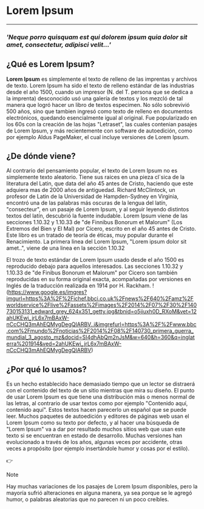  # **Lorem Ipsum**
 ---
### _'Neque porro quisquam est qui dolorem ipsum quia dolor sit amet, consectetur, adipisci velit...'_

## ¿Qué es Lorem Ipsum?
**Lorem Ipsum** es simplemente el texto de relleno de las imprentas y archivos de texto. Lorem Ipsum ha sido el texto de relleno estándar de las industrias desde el año 1500, cuando un impresor (N. del T. persona que se dedica a la imprenta) desconocido usó una galería de textos y los mezcló de tal manera que logró hacer un libro de textos especimen. No sólo sobrevivió 500 años, sino que tambien ingresó como texto de relleno en documentos electrónicos, quedando esencialmente igual al original. Fue popularizado en los 60s con la creación de las hojas "Letraset", las cuales contenian pasajes de Lorem Ipsum, y más recientemente con software de autoedición, como por ejemplo Aldus PageMaker, el cual incluye versiones de Lorem Ipsum.

## ¿De dónde viene?
Al contrario del pensamiento popular, el texto de Lorem Ipsum no es simplemente texto aleatorio. Tiene sus raices en una pieza cl´sica de la literatura del Latin, que data del año 45 antes de Cristo, haciendo que este adquiera mas de 2000 años de antiguedad. Richard McClintock, un profesor de Latin de la Universidad de Hampden-Sydney en Virginia, encontró una de las palabras más oscuras de la lengua del latín, "consecteur", en un pasaje de Lorem Ipsum, y al seguir leyendo distintos textos del latín, descubrió la fuente indudable. Lorem Ipsum viene de las secciones 1.10.32 y 1.10.33 de "de Finnibus Bonorum et Malorum" (Los Extremos del Bien y El Mal) por Cicero, escrito en el año 45 antes de Cristo. Este libro es un tratado de teoría de éticas, muy popular durante el Renacimiento. La primera linea del Lorem Ipsum, "Lorem ipsum dolor sit amet..", viene de una linea en la sección 1.10.32

El trozo de texto estándar de Lorem Ipsum usado desde el año 1500 es reproducido debajo para aquellos interesados. Las secciones 1.10.32 y 1.10.33 de "de Finibus Bonorum et Malorum" por Cicero son también reproducidas en su forma original exacta, acompañadas por versiones en Inglés de la traducción realizada en 1914 por H. Rackham.
 !(https://www.google.es/imgres?imgurl=https%3A%2F%2Fichef.bbci.co.uk%2Fnews%2F640%2Famz%2Fworldservice%2Flive%2Fassets%2Fimages%2F2014%2F07%2F30%2F140730153131_edward_grey_624x351_getty.jpg&tbnid=o5jiuxh0D_RXoM&vet=12ahUKEwi_jrL6x7mBAxW-nCcCHQ3mAhEQMygDegQIARBV..i&imgrefurl=https%3A%2F%2Fwww.bbc.com%2Fmundo%2Fnoticias%2F2014%2F08%2F140730_primera_guerra_mundial_3_agosto_mz&docid=SI4dhAbQm2nJsM&w=640&h=360&q=inglaterra%201914&ved=2ahUKEwi_jrL6x7mBAxW-nCcCHQ3mAhEQMygDegQIARBV)
## ¿Por qué lo usamos?
Es un hecho establecido hace demasiado tiempo que un lector se distraerá con el contenido del texto de un sitio mientras que mira su diseño. El punto de usar Lorem Ipsum es que tiene una distribución más o menos normal de las letras, al contrario de usar textos como por ejemplo "Contenido aquí, contenido aquí". Estos textos hacen parecerlo un español que se puede leer. Muchos paquetes de autoedición y editores de páginas web usan el Lorem Ipsum como su texto por defecto, y al hacer una búsqueda de "Lorem Ipsum" va a dar por resultado muchos sitios web que usan este texto si se encuentran en estado de desarrollo. Muchas versiones han evolucionado a través de los años, algunas veces por accidente, otras veces a propósito (por ejemplo insertándole humor y cosas por el estilo).

:point_right:	

> [!NOTE]
> Hay muchas variaciones de los pasajes de Lorem Ipsum disponibles, pero la mayoría sufrió alteraciones en alguna manera, ya sea porque se le agregó humor, o palabras aleatorias que no parecen ni un poco creíbles.


